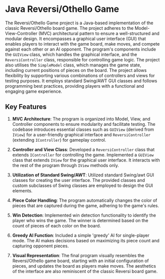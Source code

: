 # Java Reversi/Othello Game

The Reversi/Othello Game project is a Java-based implementation of the classic Reversi/Othello board game. The project adheres to the Model-View-Controller (MVC) architectural pattern to ensure a well-structured and modular design. It encompasses a graphical user interface (GUI) that enables players to interact with the game board, make moves, and compete against each other or an AI opponent. The program's components include the ```GUIView``` class, which handles the graphical interface, and the ```ReversiController``` class, responsible for controlling game logic. The project also utilises the ```SimpleModel``` class, which manages the game state, including current positions of pieces on the board. The project allows flexibility by supporting various combinations of controllers and views for testing purposes. It employs standard Swing/AWT GUI classes and follows programming best practices, providing players with a functional and engaging game experience.

## Key Features

1. **MVC Architecture**: The program is organized into Model, View, and Controller components to ensure modularity and facilitate testing. The codebase introduces essential classes such as `GUIView` (derived from `IView`) for a user-friendly graphical interface and `ReversiController` (extending `IController`) for gameplay control.

2. **Controller and View Class**: Developed a `ReversiController` class that extends `IController` for controlling the game. Implemented a `GUIView` class that extends `IView` for the graphical user interface. It interacts with the rest of the program through `IView` methods only.

3. **Utilization of Standard Swing/AWT**: Utilized standard Swing/awt GUI classes for creating the user interface. The provided classes and custom subclasses of Swing classes are employed to design the GUI elements.

4. **Piece Color Handling**: The program automatically changes the color of pieces that are captured during the game, adhering to the game's rules.

5. **Win Detection**: Implemented win detection functionality to identify the player who wins the game. The winner is determined based on the count of pieces of each color on the board.

6. **Greedy AI Function**:  Included a simple 'greedy' AI for single-player mode. The AI makes decisions based on maximizing its piece count and capturing opponent pieces.

7. **Visual Representation**: The final program visually resembles the Reversi/Othello game board, starting with an initial configuration of pieces, and updates the board as players make moves. The aesthetics of the interface are also reminiscent of the classic Reversi board game.

